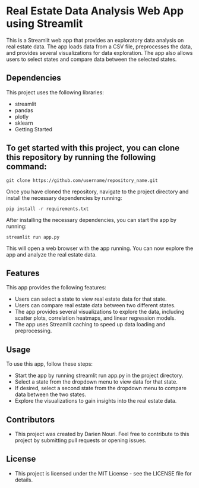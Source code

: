 # Real Estate Data Analysis Web App using Streamlit
This is a Streamlit web app that provides an exploratory data analysis on real estate data. The app loads data from a CSV file, preprocesses the data, and provides several visualizations for data exploration. The app also allows users to select states and compare data between the selected states.

## Dependencies
This project uses the following libraries:

* streamlit
* pandas
* plotly
* sklearn
* Getting Started

## To get started with this project, you can clone this repository by running the following command:
```
git clone https://github.com/username/repository_name.git
```
Once you have cloned the repository, navigate to the project directory and install the necessary dependencies by running:
```
pip install -r requirements.txt
```
After installing the necessary dependencies, you can start the app by running:

```
streamlit run app.py
```
This will open a web browser with the app running. You can now explore the app and analyze the real estate data.

## Features
This app provides the following features:

* Users can select a state to view real estate data for that state.
* Users can compare real estate data between two different states.
* The app provides several visualizations to explore the data, including scatter plots, correlation heatmaps, and linear regression models.
* The app uses Streamlit caching to speed up data loading and preprocessing.
## Usage
To use this app, follow these steps:

* Start the app by running streamlit run app.py in the project directory.
* Select a state from the dropdown menu to view data for that state.
* If desired, select a second state from the dropdown menu to compare data between the two states.
* Explore the visualizations to gain insights into the real estate data.
## Contributors
* This project was created by Darien Nouri. Feel free to contribute to this project by submitting pull requests or opening issues.

## License
* This project is licensed under the MIT License - see the LICENSE file for details.
